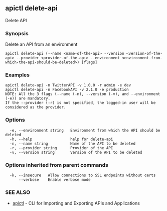 ## apictl delete-api

Delete API

### Synopsis

Delete an API from an environment

```
apictl delete-api (--name <name-of-the-api> --version <version-of-the-api> --provider <provider-of-the-api> --environment <environment-from-which-the-api-should-be-deleted>) [flags]
```

### Examples

```
apictl delete-api -n TwitterAPI -v 1.0.0 -r admin -e dev
apictl delete-api -n FacebookAPI -v 2.1.0 -e production
NOTE: All the 3 flags (--name (-n), --version (-v), and --environment (-e)) are mandatory.
If the --provider (-r) is not specified, the logged-in user will be considered as the provider.
```

### Options

```
  -e, --environment string   Environment from which the API should be deleted
  -h, --help                 help for delete-api
  -n, --name string          Name of the API to be deleted
  -r, --provider string      Provider of the API
  -v, --version string       Version of the API to be deleted
```

### Options inherited from parent commands

```
  -k, --insecure   Allow connections to SSL endpoints without certs
      --verbose    Enable verbose mode
```

### SEE ALSO

* [apictl](apictl.md)	 - CLI for Importing and Exporting APIs and Applications

